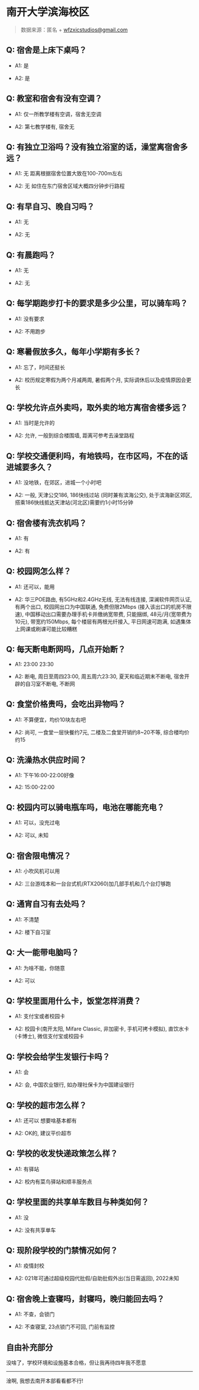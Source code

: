 # 南开大学滨海校区

> 数据来源：匿名 + wfzxicstudios@gmail.com

## Q: 宿舍是上床下桌吗？

- A1: 是

- A2: 是

## Q: 教室和宿舍有没有空调？

- A1: 仅一所教学楼有空调，宿舍无空调

- A2: 第七教学楼有, 宿舍无

## Q: 有独立卫浴吗？没有独立浴室的话，澡堂离宿舍多远？

- A1: 无 距离根据宿舍位置大致在100-700m左右

- A2: 无 如住在东门宿舍区域大概四分钟步行路程

## Q: 有早自习、晚自习吗？

- A1: 无

- A2: 无

## Q: 有晨跑吗？

- A1: 无

- A2: 无

## Q: 每学期跑步打卡的要求是多少公里，可以骑车吗？

- A1: 没有要求

- A2: 不用跑步

## Q: 寒暑假放多久，每年小学期有多长？

- A1: 忘了，时间还挺长

- A2: 校历规定寒假为两个月减两周, 暑假两个月, 实际调休后以及疫情原因会更长

## Q: 学校允许点外卖吗，取外卖的地方离宿舍楼多远？

- A1: 当时是允许的

- A2: 允许, 一般到综合楼围墙, 距离可参考去澡堂路程

## Q: 学校交通便利吗，有地铁吗，在市区吗，不在的话进城要多久？

- A1: 没地铁，在郊区，进城一个小时吧

- A2: 一般, 天津公交186, 186快线过站 (同时兼有滨海公交), 处于滨海新区郊区, 搭乘186快线抵达天津站(河北区)需要约1小时15分钟

## Q: 宿舍楼有洗衣机吗？

- A1: 有

- A2: 有

## Q: 校园网怎么样？

- A1: 还可以，能用

- A2: 华三POE路由, 有5GHz和2.4GHz无线, 无法有线连接, 深澜软件网页认证, 有两个出口, 校园网出口为中国联通, 免费但限2Mbps (接入该出口的机房不限速), 中国移动出口需要办理手机卡并缴纳宽带费, 只能捆绑, 48元/月(宽带费为10元), 带宽约150Mbps, 每个楼层有两根光纤接入, 平日网速可跑满, 如遇集体上网课或刷课可能比较糟糕

## Q: 每天断电断网吗，几点开始断？

- A1: 23:00 23:30

- A2: 断电, 周日至周四23:00, 周五周六23:30, 夏天和临近期末不断电, 宿舍开辟的自习室不断电, 不断网

## Q: 食堂价格贵吗，会吃出异物吗？

- A1: 不算便宜，均价10块左右吧

- A2: 尚可, 一食堂一层快餐约7元, 二楼及二食堂开销约8\~20不等, 综合楼均价约15

## Q: 洗澡热水供应时间？

- A1: 下午16:00-22:00好像

- A2: 15:00-22:00

## Q: 校园内可以骑电瓶车吗，电池在哪能充电？

- A1: 可以，没充过电

- A2: 可以, 未知

## Q: 宿舍限电情况？

- A1: 小吹风机可以用

- A2: 三台游戏本和一台台式机(RTX2060)加几部手机和几个台灯够跑

## Q: 通宵自习有去处吗？

- A1: 不清楚

- A2: 楼下自习室

## Q: 大一能带电脑吗？

- A1: 为啥不能，你随意

- A2: 可以

## Q: 学校里面用什么卡，饭堂怎样消费？

- A1: 支付宝或者校园卡

- A2: 校园卡(南开太阳, Mifare Classic, 非加密卡, 手机可拷卡模拟), 直饮水卡 (卡博士), 微信支付宝或校园卡

## Q: 学校会给学生发银行卡吗？

- A1: 会

- A2: 会, 中国农业银行, 如办理社保卡为中国建设银行

## Q: 学校的超市怎么样？

- A1: 还可以  想要啥基本都有

- A2: OK的, 建议平价超市

## Q: 学校的收发快递政策怎么样？

- A1: 有驿站

- A2: 校内有菜鸟驿站和顺丰服务点

## Q: 学校里面的共享单车数目与种类如何？

- A1: 没

- A2: 没有共享单车

## Q: 现阶段学校的门禁情况如何？

- A1: 疫情封校

- A2: 021年可通过超级校园代批假/自助批假外出(当日需返回), 2022未知

## Q: 宿舍晚上查寝吗，封寝吗，晚归能回去吗？

- A1: 不查，会锁门

- A2: 不查寝室, 23点锁门不可回, 门前有监控

## 自由补充部分

没啥了，学校环境和设施基本合格，但让我再待四年我不愿意

***

淦啊, 我想去南开本部看看都不行!